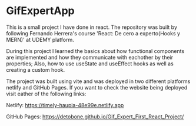 # GifExpertApp

This is a small project I have done in react. The repository was built by following Fernando Herrera's course 'React: De cero a experto(Hooks y MERN)' at UDEMY platform.

During this project I learned the basics about how functional components are implemented and how they communicate with eachother by their properties; Also, how to use useState and useEffect hooks as well as creating a custom hook.

The project was built using vite and was deployed in two different platforms netlify and GitHub Pages. If you want to check the website being deployed visit eather of the following links:

Netlify:
https://timely-haupia-48e99e.netlify.app

GitHub Pages:
https://detobone.github.io/Gif_Expert_First_React_Project/
